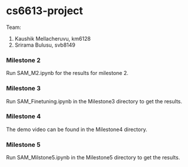 # cs6613-project


Team:

1. Kaushik Mellacheruvu, km6128
2. Srirama Bulusu, svb8149

### Milestone 2
Run SAM_M2.ipynb for the results for milestone 2. 


### Milestone 3
Run SAM_Finetuning.ipynb in the Milestone3 directory to get the results.


### Milestone 4
The demo video can be found in the Milestone4 directory.

### Milestone 5
Run SAM_Milstone5.ipynb in the Milestone5 directory to get the results. 